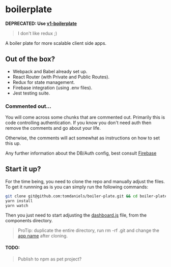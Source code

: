 # boilerplate

**DEPRECATED: Use [v1-boilerplate](https://github.com/tomdaniels/v1-boilerplate)**
> I don't like redux ;)

A boiler plate for more scalable client side apps.

## Out of the box?

- Webpack and Babel already set up.
- React Router (with Private and Public Routes).
- Redux for state management.
- Firebase integration (using .env files).
- Jest testing suite.

### Commented out...

You will come across some chunks that are commented out. Primarily this is code controlling authentication. If you know you don't need auth then remove the comments and go about your life.

Otherwise, the comments will act somewhat as instructions on how to set this up.

Any further information about the DB/Auth config, best consult [Firebase](https://firebase.google.com/docs/reference/js/)


## Start it up?

For the time being, you need to clone the repo and manually adjust the files. To get it runnning as is you can simply run the following commands:

```bash
git clone git@github.com:tomdaniels/boiler-plate.git && cd boiler-plate
yarn install
yarn watch
```

Then you just need to start adjusting the [dashboard.js](https://github.com/tomdaniels/boiler-plate/blob/master/src/components/dashboard.js) file, from the components directory.

> ProTip: duplicate the entire directory, run rm -rf .git and change the [app name](https://github.com/tomdaniels/boiler-plate/blob/master/package.json#L2) after cloning.

#### TODO:

> Publish to npm as pet project?
